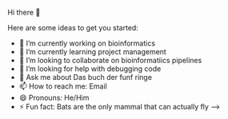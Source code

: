Hi there 👋


Here are some ideas to get you started:

- 🔭 I’m currently working on bioinformatics
- 🌱 I’m currently learning project management
- 👯 I’m looking to collaborate on bioinformatiics pipelines
- 🤔 I’m looking for help with debugging code
- 💬 Ask me about Das buch der funf ringe
- 📫 How to reach me: Email
- 😄 Pronouns: He/Him
- ⚡ Fun fact: Bats are the only mammal that can actually fly
-->

